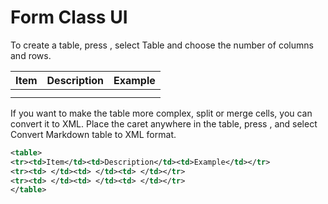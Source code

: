 # Form Class UI

To create a table, press <shortcut key="Generate"/>, select
<control>Table</control> and choose the number of columns and rows. 

| Item | Description | Example |
|------|-------------|---------|
|      |             |         |
|      |             |         |


If you want to make the table more complex, split or merge cells, you can convert it to XML.
Place the caret anywhere in the table, press <shortcut key="ShowIntentionActions"/>,
and select <control>Convert Markdown table to XML format</ui-path>.

```xml
<table>
<tr><td>Item</td><td>Description</td><td>Example</td></tr>
<tr><td> </td><td> </td><td> </td></tr>
<tr><td> </td><td> </td><td> </td></tr>
</table>
```